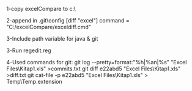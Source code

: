 1-copy excelCompare to c:\

2-append in .git\config
[diff "excel"]
  command = "C:/excelCompare/exceldiff.cmd"

3-Include path variable for java & git

3-Run regedit.reg

4-Used commands for git:
  git log --pretty=format:"%h|%an|%s" "Excel Files\Kitap1.xls" >commits.txt
  git diff e22abd5 "Excel Files\Kitap1.xls" >diff.txt
  git cat-file -p e22abd5 "Excel Files\Kitap1.xls" > Temp\Temp.extension
